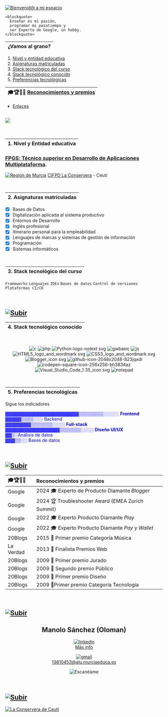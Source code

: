 <a name="inicio"></a>

[![Bienvenid@ a mi espacio](https://github.com/user-attachments/assets/860669c2-47f5-422f-805a-204c66ccf359)](https://github.com/Oloman-B "Bienvenid@ a mi espacio")

```
<blockquote>
  Enseñar es mi pasión,
  programar mi pasatiempo y
  ser Experto de Google, un hobby.  
</blockquote>  	
```

|¿Vamos al grano?|
|---|
1. [Nivel y entidad educativa](#item1 "Qué y dónde estudio")
2. [Asignaturas matriculadas](#item2 "Lo que me he propuesto aprender este año")
3. [Stack tecnológico del curso](#item3 "Los palabros que vamos a ver")
4. [Stack tecnológico conocido](#item4 "Algunas cosas que ya me suenan")
5. [Preferencias tecnológicas](#item5 "Lo que me gustaría")
   
|🎓🏆🥇🏅 [Reconocimientos y premios](#item6 "Distintiones que molan")|
|---|

- [Enlaces](#item7 "Miscelánea")

![](https://komarev.com/ghpvc/?username=Oloman-B&color=blue&style=flat)
---

<br/>
<a name="item1"></a>

|1. Nivel y Entidad educativa|
|---|

### [FPGS: Técnico superior en Desarrollo de Aplicaciones Multiplataforma](https://llegarasalto.com/guiafp/ciclos/IFC-322.html "Más info sobre el grado").
[![Región de Murcia](https://github.com/user-attachments/assets/e7bd4935-fdce-454a-8005-4a5da633adad)](https://www.todofp.es/dam/jcr:0582c0c4-f15d-4e65-ac37-7d77591ee921/murdesarrollo-aplicacioens-multiplataforma-pdf.pdf "Currículo R.Murcia") 
[CIFPD La Conservera](https://sites.google.com/view/fplaconservera/la-conservera "Visitar web") - Ceutí  

<br/>
<a name="item2"></a>

|2. Asignaturas matriculadas|
|---|

- [x] Bases de Datos
- [x] Digitalización aplicada al sistema productivo
- [x] Entornos de Desarrollo
- [x] Inglés profesional
- [x] Itinerario personal para la empleabilidad
- [x] Lenguajes de marcas y sistemas de gestión de información
- [x] Programación
- [x] Sistemas informáticos

<br/>
<a name="item3"></a>

|3. Stack tecnológico del curso|
|---|

``Frameworks`` ``Lenguajes`` ``IDEs`` ``Bases de datos`` ``Control de versiones`` ``Plataformas CI/CD``  

<br/>

[![Subir](https://github.com/user-attachments/assets/61f446bb-42ff-4e95-94c7-125624c62e03)](#inicio "Subir")
---

<a name="item4"></a>

|4. Stack tecnológico conocido|
|---|

<br>
<div align="center">

![c](https://github.com/user-attachments/assets/836b3cab-50e3-4660-b59c-c66891ae5ca9)
![php](https://github.com/user-attachments/assets/efefc287-bfb8-4a82-88cb-3a964022c7d5)
![Python-logo-notext svg](https://github.com/user-attachments/assets/44a93be0-0440-418e-a1c1-0a0b74aab545)
![gwbasic](https://github.com/user-attachments/assets/49c2f36e-080d-4ce9-a48c-1ccfd7fabf79)
![js](https://github.com/user-attachments/assets/285127ac-6a3d-4acb-af6e-ef2e0eb4add8)
![HTML5_logo_and_wordmark svg](https://github.com/user-attachments/assets/8295543c-04d4-4977-8504-a78982224a97)
![CSS3_logo_and_wordmark svg](https://github.com/user-attachments/assets/1d611a99-3492-4cee-8b2c-85b9d521c5ca)
<br/>
![Blogger_icon svg](https://github.com/user-attachments/assets/43559abc-7b23-4345-8f50-f334672b448f)
![github-icon-2048x2048-823jqxdr](https://github.com/user-attachments/assets/3038df39-62a9-45f5-b27b-9c1abe392994)
![codepen-square-icon-256x256-bh3834az](https://github.com/user-attachments/assets/c67c8d27-15c4-48f1-aeb7-2e6c3d557820)
![Visual_Studio_Code_1 35_icon svg](https://github.com/user-attachments/assets/fc3ba650-6c4f-4b18-851e-8ea1f7275fc7)
![notepad](https://github.com/user-attachments/assets/228b1e6b-3ba1-42bf-9151-7b5dd68fd6f9)

</div>
<br/>
<a name="item5"></a>

|5. Preferencias tecnológicas|
|---|

Sigue los indicadores

<span style="color:blue;">

▓▓▓▓▓▓▓▓▓▓▓▓▓▓▓▓▓▓▓▓▓▓▓▒▒▒▒▒▒▒▒░░░░░ **Frontend**  
▓▓▓▓▓▒▒▒▒░░░ Backend  
▓▓▓▓▓▓▓▓▒▒▒▒▒▒▒░░░░ **Full-stack**  
▓▓▓▓▓▓▓▓▓▓▓▓▓▓▓▓▓▒▒▒▒▒▒▒░░░░ **Diseño UI/UX**  
▓▓▒░Análisis de datos  
▓▓▓▒▒░░ Bases de datos  

</span>

<br/>

[![Subir](https://github.com/user-attachments/assets/61f446bb-42ff-4e95-94c7-125624c62e03)](#inicio "Subir")
---

<a name="item6"></a>
<div align="center">
  
|🎓🏆🥇🏅 |Reconocimientos y premios|
|:---|:---|
|Google|2024 🎓 Experto de Producto Diamante _Blogger_|
|Google|2024 🏆 Troubleshooter Award (EMEA Zurich Summit)|
|Google|2022 🎓 Experto Producto Diamante _Play_|
|Google|2022 🎓 Experto Producto Diamante _Pay_ y _Wallet_|
|20Blogs|2015 🥇 Primer premio Categoría Música|
|La Verdad|2013 🏅 Finalista Premios Web|
|20Blogs|2009 🥇 Primer premio Jurado|
|20Blogs|2009 🥈 Segundo premio Público|
|20Blogs|2009 🥇 Primer premio Diseño|
|20Blogs|2009 🥇Primer premio Categoría Tecnología|

<a name="item7"></a>
<br/>
</div>

[![Subir](https://github.com/user-attachments/assets/61f446bb-42ff-4e95-94c7-125624c62e03)](#inicio "Subir")
---

<div align="center">
  
## Manolo Sánchez (Oloman) 

[![linkedin](https://github.com/user-attachments/assets/2255f0b8-37e4-4b70-a95a-b9d416a32c97)](https://www.linkedin.com/in/oloman/ "Perfil Linkedin")   
[Más info](https://www.linkedin.com/in/oloman/ "Perfil Linkedin")

[![gmail](https://github.com/user-attachments/assets/95c9361d-c732-4148-a21a-6c1ea41d771f)](mailto:13810453@alu.murciaeduca.es "Contacta")  
[13810453@alu.murciaeduca.es](mailto:13810453@alu.murciaeduca.es "Contacta")

![Escanéame](https://github.com/user-attachments/assets/088a55d9-5d38-4d20-b5d6-496188c749ab "Escanéame")

</div>
<br/>

[![Subir](https://github.com/user-attachments/assets/61f446bb-42ff-4e95-94c7-125624c62e03)](#inicio "Subir")
---

[![La Conservera de Ceutí](https://github.com/user-attachments/assets/a6fd9ae5-b54e-48e8-9620-7fed221cd7dc)](https://sites.google.com/view/fplaconservera "Visitar Web") 


